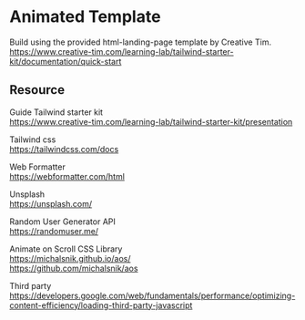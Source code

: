 # Animated Template 
Build using the provided html-landing-page template by Creative Tim.
https://www.creative-tim.com/learning-lab/tailwind-starter-kit/documentation/quick-start 

## Resource 
Guide Tailwind starter kit<br>
https://www.creative-tim.com/learning-lab/tailwind-starter-kit/presentation<br>

Tailwind css <br>
https://tailwindcss.com/docs<br>

Web Formatter<br>
https://webformatter.com/html<br>

Unsplash<br>
https://unsplash.com/<br>

Random User Generator API<br>
https://randomuser.me/<br>

Animate on Scroll CSS Library<br>
https://michalsnik.github.io/aos/<br>
https://github.com/michalsnik/aos<br>

Third party<br>
https://developers.google.com/web/fundamentals/performance/optimizing-content-efficiency/loading-third-party-javascript<br>



